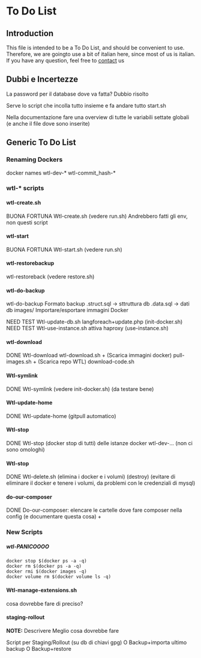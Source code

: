 To Do List
==========

Introduction
-----------

This file is intended to be a To Do List, and should be convenient to use.
Therefore, we are goingto use a bit of italian here, since most of us is italian.
If you have any question, feel free to [contact][1] us

[1]: http://meta.wikitolearn.org/Infrastructure_and_bots "Contacts"


Dubbi e Incertezze
------------------

La password per il database dove va fatta? Dubbio risolto

Serve lo script che incolla tutto insieme e fa andare tutto start.sh

Nella documentazione fare una overview di tutte le variabili settate globali
(e anche il file dove sono inserite)

Generic To Do List
------------------

### Renaming Dockers

docker  names
    wtl-dev-*
    wtl-commit_hash-*

### wtl-* scripts

#### wtl-create.sh

BUONA FORTUNA Wtl-create.sh (vedere run.sh)
    Andrebbero fatti gli env, non questi script

#### wtl-start
BUONA FORTUNA  Wtl-start.sh (vedere run.sh)

#### wtl-restorebackup
wtl-restoreback (vedere restore.sh)

#### wtl-do-backup

wtl-do-backup
    Formato backup
<nomedb>.struct.sql -> sttruttura db
<nomedb>.data.sql -> dati db
images/
Importare/esportare immagini Docker

NEED TEST Wtl-update-db.sh langforeach+update.php (init-docker.sh)
NEED TEST Wtl-use-instance.sh attiva haproxy (use-instance.sh)

#### wtl-download

DONE Wtl-download wtl-download.sh +
(Scarica immagini docker) pull-images.sh +
(Scarica repo WTL) download-code.sh

#### Wtl-symlink

DONE Wtl-symlink (vedere init-docker.sh) (da testare bene)

#### Wtl-update-home

DONE Wtl-update-home (gitpull automatico)

#### Wtl-stop

DONE Wtl-stop (docker stop di tutti) delle istanze docker wtl-dev-...
(non ci sono omologhi)

#### Wtl-stop

DONE Wtl-delete.sh (elimina i docker e i volumi) (destroy)
(evitare di eliminare il docker e tenere i volumi, da problemi con le
    credenziali di mysql)

#### do-our-composer

DONE Do-our-composer: elencare le cartelle dove fare composer nella config
(e documentare questa cosa) +


### New Scripts

##### wtl-PANICOOOO

    docker stop $(docker ps -a -q)
    docker rm $(docker ps -a -q)
    docker rmi $(docker images -q)
    docker volume rm $(docker volume ls -q)

#### Wtl-manage-extensions.sh

cosa dovrebbe fare di preciso?

#### staging-rollout

**NOTE:** Descrivere Meglio cosa dovrebbe fare

Script per
Staging/Rollout (su db di chiavi gpg)
        O Backup+importa ultimo backup
O Backup+restore
